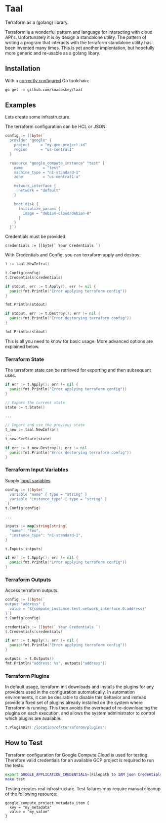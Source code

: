 # Taal

Terraform as a (golang) library.

Terraform is a wonderful pattern and language for interacting with cloud API's. Unfortunately it is by design a standalone utility. The pattern of writing a program that interacts with the terraform standalone utility has been invented many times. This is yet another implentation, but hopefully more generic and re-usable as a golang libary.

## Installation

With a [correctly configured](https://golang.org/doc/install#testing) Go toolchain:

```sh
go get -u github.com/kmacoskey/taal
```

## Examples

Lets create some infrastructure. 

The terraform configuration can be HCL or JSON:

```go
config := []byte(`
  provider "google" {
    project     = "my-gce-project-id"
    region      = "us-central1"
  }

  resource "google_compute_instance" "test" {
    name         = "test"
    machine_type = "n1-standard-1"
    zone         = "us-central1-a"

    network_interface {
      network = "default"
    }

    boot_disk {
      initialize_params {
        image = "debian-cloud/debian-8"
      }
    }
  }`)
```

Credentials must be provided:

```
credentials := []byte(` Your Credentials `)
```

With Credentials and Config, you can terraform apply and destroy:

```go
t := taal.NewInfra()

t.Config(config)
t.Credentials(credentials)

if stdout, err := t.Apply(); err != nil {
  panic(fmt.Println("Error applying terraform config"))
}

fmt.Println(stdout)

if stdout, err := t.Destroy(); err != nil {
  panic(fmt.Println("Error destorying terraform config"))
}

fmt.Println(stdout)
```

This is all you need to know for basic usage. More advanced options are explained below.

### Terraform State

The terraform state can be retrieved for exporting and then subsequent uses.

```go
if err := t.Apply(); err != nil {
  panic(fmt.Println("Error applying terraform config"))
}

// Export the current state
state := t.State()

...

// Import and use the previous state
t_new := taal.NewInfra()
...
t_new.SetState(state)

if err := t_new.Destroy(); err != nil 
  panic(fmt.Println("Error destorying terraform config"))
}
```

### Terraform Input Variables

Supply [input variables](https://www.terraform.io/docs/configuration/variables.html).

```go
config := []byte(`
  variable "name" { type = "string" }
  variable "instance_type" { type = "string" }
`)
t.Config(config)

...

inputs := map[string]string{
  "name": "foo",
  "instance_type": "n1-standard-1",
}

t.Inputs(intputs)

if err := t.Apply(); err != nil {
  panic(fmt.Println("Error applying terraform config"))
}
```

### Terraform Outputs

Access terraform outputs.

```go
config := []byte(`
output "address" {
  value = "${compute_instance.test.network_interface.0.address}"
}`)
t.Config(config)

credentials := []byte(` Your Credentials `)
t.Credentials(credentials)

if err := t.Apply(); err != nil {
  panic(fmt.Println("Error applying terraform config"))
}

outputs := t.Outputs()
fmt.Println("address: %s", outputs["address"])
```

### Terraform Plugins

In default usage, terraform init downloads and installs the plugins for any providers used in the configuration automatically. In automation environments, it can be desirable to disable this behavior and instead provide a fixed set of plugins already installed on the system where Terraform is running. This then avoids the overhead of re-downloading the plugins on each execution, and allows the system administrator to control which plugins are available.

```go
t.PluginDir('/location/of/terraforom/plugins')
```

## How to Test

Terraform configuration for Google Compute Cloud is used for testing. Therefore valid credentials for an available GCP project is required to run the tests.

```sh
export GOOGLE_APPLICATION_CREDENTIALS=[Filepath to IAM json Credentials]
make test
```

Testing creates real infrastructure. Test failures may require manual cleanup of the following resource:

```
google_compute_project_metadata_item { 
  key = "my_metadata" 
  value = "my_value" 
}
```

